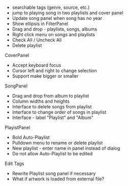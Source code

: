 - searchable tags (genre, source, etc.)
- jump to playing song in two playlists and cover panel
- Update song panel when song has no year
- Show ellipsis in FilterPanel
- Drag and drop - playlists, songs, albums
- Right click menu on songs and playlists
- Check All / Uncheck All
- Delete playlist

CoverPanel
- Accept keyboard focus
- Cursor left and right to change selection
- Support make bigger or smaller

SongPanel
- Drag and drop from album to playlist
- Column widths and heights
- Interface to delete songs from playlist
- Interface to change order of songs in playlist
- Interface - label "Playlist" and "Album"

PlayistPanel
- Bold Auto-Playlist
- Pulldown menu to rename or delete playlist
- New playlist - enter name in panel instead of dialog
- Do not allow Auto-Playlist to be edited

Edit Tags
- Rewrite Playlist song panel if necessary
- What if artwork is loaded from external file?
